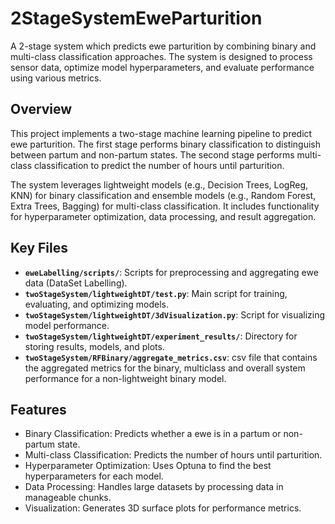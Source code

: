 # 2StageSystemEweParturition
A 2-stage system which predicts ewe parturition by combining binary and multi-class classification approaches. The system is designed to process sensor data, optimize model hyperparameters, and evaluate performance using various metrics.

## Overview

This project implements a two-stage machine learning pipeline to predict ewe parturition. The first stage performs binary classification to distinguish between partum and non-partum states. The second stage performs multi-class classification to predict the number of hours until parturition.

The system leverages lightweight models (e.g., Decision Trees, LogReg, KNN) for binary classification and ensemble models (e.g., Random Forest, Extra Trees, Bagging) for multi-class classification. It includes functionality for hyperparameter optimization, data processing, and result aggregation.


## Key Files

- **`eweLabelling/scripts/`**: Scripts for preprocessing and aggregating ewe data (DataSet Labelling).
- **`twoStageSystem/lightweightDT/test.py`**: Main script for training, evaluating, and optimizing models.
- **`twoStageSystem/lightweightDT/3dVisualization.py`**: Script for visualizing model performance.
- **`twoStageSystem/lightweightDT/experiment_results/`**: Directory for storing results, models, and plots.
- **`twoStageSystem/RFBinary/aggregate_metrics.csv`**: csv file that contains the aggregated metrics for the binary, multiclass and overall system performance for a non-lightweight binary model.

## Features
- Binary Classification: Predicts whether a ewe is in a partum or non-partum state.
- Multi-class Classification: Predicts the number of hours until parturition.
- Hyperparameter Optimization: Uses Optuna to find the best hyperparameters for each model.
- Data Processing: Handles large datasets by processing data in manageable chunks.
- Visualization: Generates 3D surface plots for performance metrics.